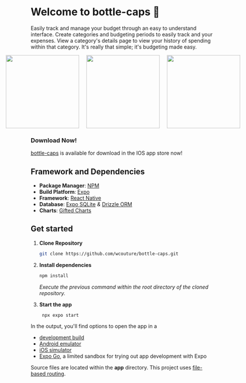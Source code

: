 # Welcome to bottle-caps 👋

Easily track and manage your budget through an easy to understand interface. Create categories and budgeting periods to easily track and your expenses. View a category's details page to view your history of spending within that category. It's really that simple; it's budgeting made easy.

<div style="display: flex; gap: 20px; justify-content: center;">
   <img src="https://is1-ssl.mzstatic.com/image/thumb/PurpleSource221/v4/53/19/41/5319410d-3a34-bc96-f669-abff924a7c4a/home.png/400x800bb.png" width=200>
   <img src="https://is1-ssl.mzstatic.com/image/thumb/PurpleSource221/v4/d1/68/7e/d1687ebc-b420-0be0-6781-0e4ccab4a946/details.png/400x800bb.png" width=200>
   <img src="https://is1-ssl.mzstatic.com/image/thumb/PurpleSource211/v4/65/a7/00/65a700d8-a361-b9f4-2a68-2923e411bb39/expense.png/400x800bb.png" width=200>

</div>

### Download Now!

[bottle-caps](https://apps.apple.com/us/app/bottle-caps/id6744372300) is available for download in the IOS app store now!

## Framework and Dependencies

- **Package Manager**: [NPM](https://www.npmjs.com/)
- **Build Platform**: [Expo](https://expo.dev)
- **Framework**: [React Native](https://reactnative.dev/)
- **Database**: [Expo SQLite](https://docs.expo.dev/versions/latest/sdk/sqlite/) <i>&</i> [Drizzle ORM](https://orm.drizzle.team/docs/overview)
- **Charts**: [Gifted Charts](https://gifted-charts.web.app/)

## Get started

1. <strong>Clone Repository</strong>

   ```bash
   git clone https://github.com/wcouture/bottle-caps.git
   ```

2. <strong>Install dependencies</strong>

   ```bash
   npm install
   ```

   <i>Execute the previous command within the root directory of the cloned repository.</i>

3. <strong>Start the app</strong>

   ```bash
    npx expo start
   ```

In the output, you'll find options to open the app in a

- [development build](https://docs.expo.dev/develop/development-builds/introduction/)
- [Android emulator](https://docs.expo.dev/workflow/android-studio-emulator/)
- [iOS simulator](https://docs.expo.dev/workflow/ios-simulator/)
- [Expo Go](https://expo.dev/go), a limited sandbox for trying out app development with Expo

Source files are located within the **app** directory. This project uses [file-based routing](https://docs.expo.dev/router/introduction).
